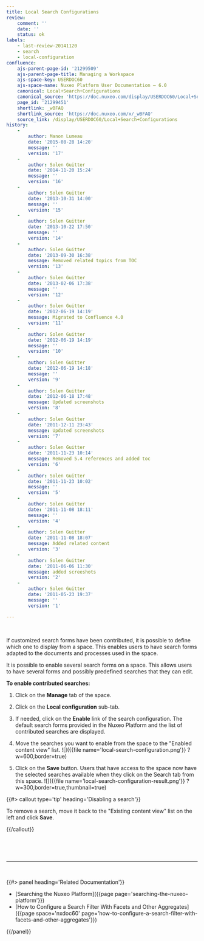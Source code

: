 ```yaml
---
title: Local Search Configurations
review:
    comment: ''
    date: ''
    status: ok
labels:
    - last-review-20141120
    - search
    - local-configuration
confluence:
    ajs-parent-page-id: '21299509'
    ajs-parent-page-title: Managing a Workspace
    ajs-space-key: USERDOC60
    ajs-space-name: Nuxeo Platform User Documentation — 6.0
    canonical: Local+Search+Configurations
    canonical_source: 'https://doc.nuxeo.com/display/USERDOC60/Local+Search+Configurations'
    page_id: '21299451'
    shortlink: _wBFAQ
    shortlink_source: 'https://doc.nuxeo.com/x/_wBFAQ'
    source_link: /display/USERDOC60/Local+Search+Configurations
history:
    - 
        author: Manon Lumeau
        date: '2015-08-28 14:20'
        message: ''
        version: '17'
    - 
        author: Solen Guitter
        date: '2014-11-20 15:24'
        message: ''
        version: '16'
    - 
        author: Solen Guitter
        date: '2013-10-31 14:00'
        message: ''
        version: '15'
    - 
        author: Solen Guitter
        date: '2013-10-22 17:50'
        message: ''
        version: '14'
    - 
        author: Solen Guitter
        date: '2013-09-30 16:38'
        message: Removed related topics from TOC
        version: '13'
    - 
        author: Solen Guitter
        date: '2013-02-06 17:38'
        message: ''
        version: '12'
    - 
        author: Solen Guitter
        date: '2012-06-19 14:19'
        message: Migrated to Confluence 4.0
        version: '11'
    - 
        author: Solen Guitter
        date: '2012-06-19 14:19'
        message: ''
        version: '10'
    - 
        author: Solen Guitter
        date: '2012-06-19 14:18'
        message: ''
        version: '9'
    - 
        author: Solen Guitter
        date: '2012-06-18 17:48'
        message: Updated screenshots
        version: '8'
    - 
        author: Solen Guitter
        date: '2011-12-11 23:43'
        message: Updated screenshots
        version: '7'
    - 
        author: Solen Guitter
        date: '2011-11-23 10:14'
        message: Removed 5.4 references and added toc
        version: '6'
    - 
        author: Solen Guitter
        date: '2011-11-23 10:02'
        message: ''
        version: '5'
    - 
        author: Solen Guitter
        date: '2011-11-08 18:11'
        message: ''
        version: '4'
    - 
        author: Solen Guitter
        date: '2011-11-08 18:07'
        message: Added related content
        version: '3'
    - 
        author: Solen Guitter
        date: '2011-06-06 11:30'
        message: added screeshots
        version: '2'
    - 
        author: Solen Guitter
        date: '2011-05-23 19:37'
        message: ''
        version: '1'

---
```

&nbsp;

If customized search forms have been contributed, it is possible to define which one to display from a space. This enables users to have search forms adapted to the documents and processes used in the space.

It is possible to enable several search forms on a space. This allows users to have several forms and possibly predefined searches that they can edit.

**To enable contributed searches:**

1.  Click on the **Manage** tab of the space.
2.  Click on the **Local configuration** sub-tab.
3.  If needed, click on the **Enable** link of the search configuration.
    The default search forms provided in the Nuxeo Platform and the list of contributed searches are displayed.
4.  Move the searches you want to enable from the space to the "Enabled content view" list.
    ![]({{file name='local-search-configuration.png'}} ?w=600,border=true)

5.  Click on the **Save** button.
    Users that have access to the space now have the selected searches available when they click on the Search tab from this space.
    ![]({{file name='local-search-configuration-result.png'}} ?w=300,border=true,thumbnail=true)

{{#> callout type='tip' heading='Disabling a search'}}

To remove a search, move it back to the "Existing content view" list on the left and click **Save**.

{{/callout}}

&nbsp;

&nbsp;

* * *

&nbsp;

<div class="row" data-equalizer data-equalize-on="medium"><div class="column medium-6">{{#> panel heading='Related Documentation'}}

*   [Searching the Nuxeo Platform]({{page page='searching-the-nuxeo-platform'}})
*   [How to Configure a Search Filter With Facets and Other Aggregates]({{page space='nxdoc60' page='how-to-configure-a-search-filter-with-facets-and-other-aggregates'}})

{{/panel}}</div><div class="column medium-6">

&nbsp;

</div></div>